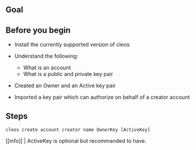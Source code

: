 ## Goal

## Before you begin

* Install the currently supported version of cleos

* Understand the following:
  * What is an account
  * What is a public and private key pair

* Created an Owner and an Active key pair
* Imported a key pair which can authorize on behalf of a creator account

## Steps

```shell
cleos create account creator name OwnerKey [ActiveKey]
```

[[info]]
| ActiveKey is optional but recommanded to have.